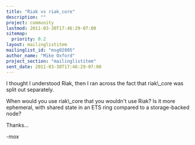 ```yaml
---
title: "Riak vs riak_core"
description: ""
project: community
lastmod: 2011-03-30T17:46:29-07:00
sitemap:
  priority: 0.2
layout: mailinglistitem
mailinglist_id: "msg02805"
author_name: "Mike Oxford"
project_section: "mailinglistitem"
sent_date: 2011-03-30T17:46:29-07:00
---
```



I thought I understood Riak, then I ran across the fact that riak\\_core was
split out separately.

When would you use riak\\_core that you wouldn't use Riak? Is it more
ephemeral, with shared state
in an ETS ring compared to a storage-backed node?

Thanks...

-mox
